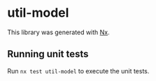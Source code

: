 # util-model

This library was generated with [Nx](https://nx.dev).

## Running unit tests

Run `nx test util-model` to execute the unit tests.
